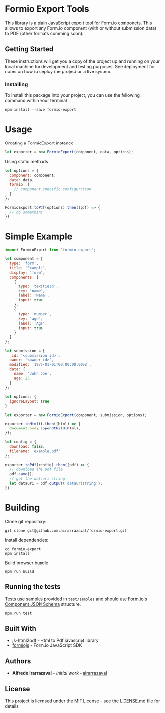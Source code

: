 # Formio Export Tools

This library is a plain JavaScript export tool for Form.io componets.  This allows to export any Form.io component (with or without submission data) to PDF (other formats comming soon).

## Getting Started

These instructions will get you a copy of the project up and running on your local machine for development and testing purposes. See deployment for notes on how to deploy the project on a live system.

### Installing

To install this package into your project, you can use the following command within your terminal

```
npm install --save formio-export
```

# Usage

Creating a FormioExport instance

```javascript
let exporter = new FormioExport(component, data, options);
```

Using static methods
```javascript
let options = {
  component: component,
  data: data,
  formio: {
    // component specific configuration
  }
};

FormioExport.toPdf(options).then((pdf) => {
  // do something
})
```

# Simple Example

```javascript
import FormioExport from 'formio-export';

let component = {
  type: 'form',
  title: 'Example',
  display: 'form',
  components: [
    {
      type: 'textfield',
      key: 'name',
      label: 'Name',
      input: true
    },
    {
      type: 'number',
      key: 'age',
      label: 'Age',
      input: true
    }
  ]
};

let submission = {
  _id: '<submission id>',
  owner: '<owner id>',
  modified: '1970-01-01T00:00:00.000Z',
  data: {
    name: 'John Doe',
    age: 25
  }
};

let options: {
  ignoreLayout: true
}

let exporter = new FormioExport(component, submission, options);

exporter.toHtml().then((html) => {
  document.body.appendChild(html);
});

let config = {
  download: false,
  filename: 'example.pdf'
};

exporter.toPdf(config).then((pdf) => {
  // download the pdf file
  pdf.save();
  // get the datauri string
  let datauri = pdf.output('datauristring');
})
```

# Building

Clone git repository:

```
git clone git@github.com:airarrazaval/formio-export.git
```

Install dependencies:

```
cd formio-export
npm install
```

Build browser bundle

```
npm run build
```

## Running the tests

Tests use samples provided in `test/samples` and should use [Form.io's Component JSON Schema](https://github.com/formio/formio.js/wiki/Components-JSON-Schema) structure.

```
npm run test
```

## Built With

* [js-html2pdf](https://github.com/airarrazaval/html2pdf) - Html to Pdf javascript library
* [formiojs](https://github.com/formio/formiojs) - Form.io JavaScript SDK

## Authors

* **Alfredo Irarrazaval** - *Initial work* - [airarrazaval](https://github.com/airarrazaval)

## License

This project is licensed under the MIT License - see the [LICENSE.md](LICENSE.md) file for details
